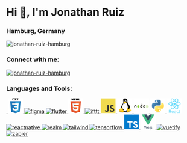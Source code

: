 <h1>Hi 👋, I&#39;m Jonathan Ruiz</h1>

<h3>Hamburg, Germany</h3>

<p><img alt="jonathan-ruiz-hamburg" src="https://komarev.com/ghpvc/?username=jonathan-ruiz-hamburg&amp;label=Profile%20views&amp;color=0e75b6&amp;style=flat" /></p>

<h3>Connect with me:</h3>

<p><a href="https://stackoverflow.com/users/20911002/jonathan-ruiz" target="blank"><img alt="jonathan-ruiz-hamburg" src="https://raw.githubusercontent.com/rahuldkjain/github-profile-readme-generator/master/src/images/icons/Social/stack-overflow.svg" style="height:30px; width:40px" /></a></p>

<h3>Languages and Tools:</h3>

<p><a href="https://angular.io" rel="noreferrer" target="_blank">&nbsp;</a><a href="https://www.w3schools.com/css/" rel="noreferrer" target="_blank"><img alt="css3" src="https://raw.githubusercontent.com/devicons/devicon/master/icons/css3/css3-original-wordmark.svg" style="height:40px; width:40px" /> </a> <a href="https://www.figma.com/" rel="noreferrer" target="_blank"> <img alt="figma" src="https://www.vectorlogo.zone/logos/figma/figma-icon.svg" style="height:40px; width:40px" /> </a> <a href="https://flutter.dev" rel="noreferrer" target="_blank"> <img alt="flutter" src="https://www.vectorlogo.zone/logos/flutterio/flutterio-icon.svg" style="height:40px; width:40px" /> </a> <a href="https://www.w3.org/html/" rel="noreferrer" target="_blank"> <img alt="html5" src="https://raw.githubusercontent.com/devicons/devicon/master/icons/html5/html5-original-wordmark.svg" style="height:40px; width:40px" /> </a> <a href="https://ifttt.com/" rel="noreferrer" target="_blank"> <img alt="ifttt" src="https://www.vectorlogo.zone/logos/ifttt/ifttt-ar21.svg" style="height:40px; width:40px" /> </a> <a href="https://developer.mozilla.org/en-US/docs/Web/JavaScript" rel="noreferrer" target="_blank"> <img alt="javascript" src="https://raw.githubusercontent.com/devicons/devicon/master/icons/javascript/javascript-original.svg" style="height:40px; width:40px" /> </a> <a href="https://www.linux.org/" rel="noreferrer" target="_blank"> <img alt="linux" src="https://raw.githubusercontent.com/devicons/devicon/master/icons/linux/linux-original.svg" style="height:40px; width:40px" /> </a> <a href="https://nodejs.org" rel="noreferrer" target="_blank"> <img alt="nodejs" src="https://raw.githubusercontent.com/devicons/devicon/master/icons/nodejs/nodejs-original-wordmark.svg" style="height:40px; width:40px" /> </a> <a href="https://www.python.org" rel="noreferrer" target="_blank"> <img alt="python" src="https://raw.githubusercontent.com/devicons/devicon/master/icons/python/python-original.svg" style="height:40px; width:40px" /> </a> <a href="https://reactjs.org/" rel="noreferrer" target="_blank"> <img alt="react" src="https://raw.githubusercontent.com/devicons/devicon/master/icons/react/react-original-wordmark.svg" style="height:40px; width:40px" /> </a> <a href="https://reactnative.dev/" rel="noreferrer" target="_blank"> <img alt="reactnative" src="https://reactnative.dev/img/header_logo.svg" style="height:40px; width:40px" /> </a> <a href="https://realm.io/" rel="noreferrer" target="_blank"> <img alt="realm" src="https://raw.githubusercontent.com/bestofjs/bestofjs-webui/8665e8c267a0215f3159df28b33c365198101df5/public/logos/realm.svg" style="height:40px; width:40px" /> </a> <a href="https://tailwindcss.com/" rel="noreferrer" target="_blank"> <img alt="tailwind" src="https://www.vectorlogo.zone/logos/tailwindcss/tailwindcss-icon.svg" style="height:40px; width:40px" /> </a> <a href="https://www.tensorflow.org" rel="noreferrer" target="_blank"> <img alt="tensorflow" src="https://www.vectorlogo.zone/logos/tensorflow/tensorflow-icon.svg" style="height:40px; width:40px" /> </a> <a href="https://www.typescriptlang.org/" rel="noreferrer" target="_blank"> <img alt="typescript" src="https://raw.githubusercontent.com/devicons/devicon/master/icons/typescript/typescript-original.svg" style="height:40px; width:40px" /> </a> <a href="https://vuejs.org/" rel="noreferrer" target="_blank"> <img alt="vuejs" src="https://raw.githubusercontent.com/devicons/devicon/master/icons/vuejs/vuejs-original-wordmark.svg" style="height:40px; width:40px" /> </a> <a href="https://vuetifyjs.com/en/" rel="noreferrer" target="_blank"> <img alt="vuetify" src="https://bestofjs.org/logos/vuetify.svg" style="height:40px; width:40px" /> </a> <a href="https://zapier.com" rel="noreferrer" target="_blank"> <img alt="zapier" src="https://www.vectorlogo.zone/logos/zapier/zapier-icon.svg" style="height:40px; width:40px" /> </a></p>
